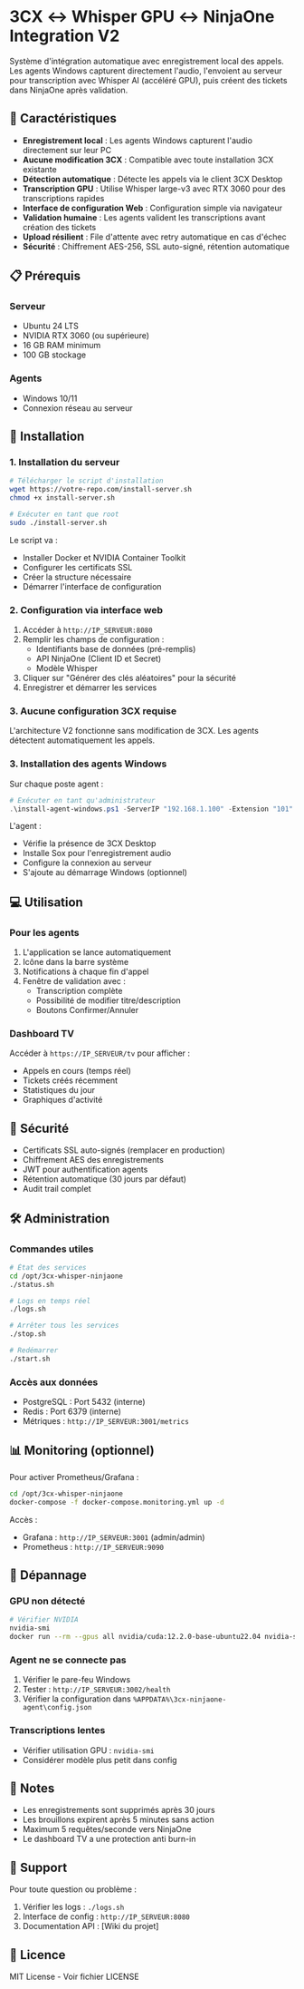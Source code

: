 # 3CX ↔ Whisper GPU ↔ NinjaOne Integration V2

Système d'intégration automatique avec enregistrement local des appels. Les agents Windows capturent directement l'audio, l'envoient au serveur pour transcription avec Whisper AI (accéléré GPU), puis créent des tickets dans NinjaOne après validation.

## 🚀 Caractéristiques

- **Enregistrement local** : Les agents Windows capturent l'audio directement sur leur PC
- **Aucune modification 3CX** : Compatible avec toute installation 3CX existante
- **Détection automatique** : Détecte les appels via le client 3CX Desktop
- **Transcription GPU** : Utilise Whisper large-v3 avec RTX 3060 pour des transcriptions rapides
- **Interface de configuration Web** : Configuration simple via navigateur
- **Validation humaine** : Les agents valident les transcriptions avant création des tickets
- **Upload résilient** : File d'attente avec retry automatique en cas d'échec
- **Sécurité** : Chiffrement AES-256, SSL auto-signé, rétention automatique

## 📋 Prérequis

### Serveur
- Ubuntu 24 LTS
- NVIDIA RTX 3060 (ou supérieure)
- 16 GB RAM minimum
- 100 GB stockage

### Agents
- Windows 10/11
- Connexion réseau au serveur

## 🔧 Installation

### 1. Installation du serveur

```bash
# Télécharger le script d'installation
wget https://votre-repo.com/install-server.sh
chmod +x install-server.sh

# Exécuter en tant que root
sudo ./install-server.sh
```

Le script va :
- Installer Docker et NVIDIA Container Toolkit
- Configurer les certificats SSL
- Créer la structure nécessaire
- Démarrer l'interface de configuration

### 2. Configuration via interface web

1. Accéder à `http://IP_SERVEUR:8080`
2. Remplir les champs de configuration :
   - Identifiants base de données (pré-remplis)
   - API NinjaOne (Client ID et Secret)
   - Modèle Whisper
3. Cliquer sur "Générer des clés aléatoires" pour la sécurité
4. Enregistrer et démarrer les services

### 3. Aucune configuration 3CX requise

L'architecture V2 fonctionne sans modification de 3CX. Les agents détectent automatiquement les appels.

### 3. Installation des agents Windows

Sur chaque poste agent :

```powershell
# Exécuter en tant qu'administrateur
.\install-agent-windows.ps1 -ServerIP "192.168.1.100" -Extension "101" -AgentName "Jean Dupont"
```

L'agent :
- Vérifie la présence de 3CX Desktop
- Installe Sox pour l'enregistrement audio
- Configure la connexion au serveur
- S'ajoute au démarrage Windows (optionnel)

## 💻 Utilisation

### Pour les agents

1. L'application se lance automatiquement
2. Icône dans la barre système
3. Notifications à chaque fin d'appel
4. Fenêtre de validation avec :
   - Transcription complète
   - Possibilité de modifier titre/description
   - Boutons Confirmer/Annuler

### Dashboard TV

Accéder à `https://IP_SERVEUR/tv` pour afficher :
- Appels en cours (temps réel)
- Tickets créés récemment
- Statistiques du jour
- Graphiques d'activité

## 🔐 Sécurité

- Certificats SSL auto-signés (remplacer en production)
- Chiffrement AES des enregistrements
- JWT pour authentification agents
- Rétention automatique (30 jours par défaut)
- Audit trail complet

## 🛠️ Administration

### Commandes utiles

```bash
# État des services
cd /opt/3cx-whisper-ninjaone
./status.sh

# Logs en temps réel
./logs.sh

# Arrêter tous les services
./stop.sh

# Redémarrer
./start.sh
```

### Accès aux données

- PostgreSQL : Port 5432 (interne)
- Redis : Port 6379 (interne)
- Métriques : `http://IP_SERVEUR:3001/metrics`

## 📊 Monitoring (optionnel)

Pour activer Prometheus/Grafana :

```bash
cd /opt/3cx-whisper-ninjaone
docker-compose -f docker-compose.monitoring.yml up -d
```

Accès :
- Grafana : `http://IP_SERVEUR:3001` (admin/admin)
- Prometheus : `http://IP_SERVEUR:9090`

## 🔧 Dépannage

### GPU non détecté
```bash
# Vérifier NVIDIA
nvidia-smi
docker run --rm --gpus all nvidia/cuda:12.2.0-base-ubuntu22.04 nvidia-smi
```

### Agent ne se connecte pas
1. Vérifier le pare-feu Windows
2. Tester : `http://IP_SERVEUR:3002/health`
3. Vérifier la configuration dans `%APPDATA%\3cx-ninjaone-agent\config.json`

### Transcriptions lentes
- Vérifier utilisation GPU : `nvidia-smi`
- Considérer modèle plus petit dans config

## 📝 Notes

- Les enregistrements sont supprimés après 30 jours
- Les brouillons expirent après 5 minutes sans action
- Maximum 5 requêtes/seconde vers NinjaOne
- Le dashboard TV a une protection anti burn-in

## 🤝 Support

Pour toute question ou problème :
1. Vérifier les logs : `./logs.sh`
2. Interface de config : `http://IP_SERVEUR:8080`
3. Documentation API : [Wiki du projet]

## 📄 Licence

MIT License - Voir fichier LICENSE